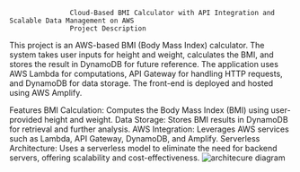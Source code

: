                    Cloud-Based BMI Calculator with API Integration and Scalable Data Management on AWS
                   Project Description
This project is an AWS-based BMI (Body Mass Index) calculator. The system takes user inputs for height and weight, calculates the BMI, and stores the result in DynamoDB for future reference. The application uses AWS Lambda for computations, API Gateway for handling HTTP requests, and DynamoDB for data storage. The front-end is deployed and hosted using AWS Amplify.

Features
BMI Calculation: Computes the Body Mass Index (BMI) using user-provided height and weight.
Data Storage: Stores BMI results in DynamoDB for retrieval and further analysis.
AWS Integration: Leverages AWS services such as Lambda, API Gateway, DynamoDB, and Amplify.
Serverless Architecture: Uses a serverless model to eliminate the need for backend servers, offering scalability and cost-effectiveness.
![architecure diagram](https://github.com/user-attachments/assets/b8f0f3d7-db72-4f5b-9739-c6132a66e1b3)
 
